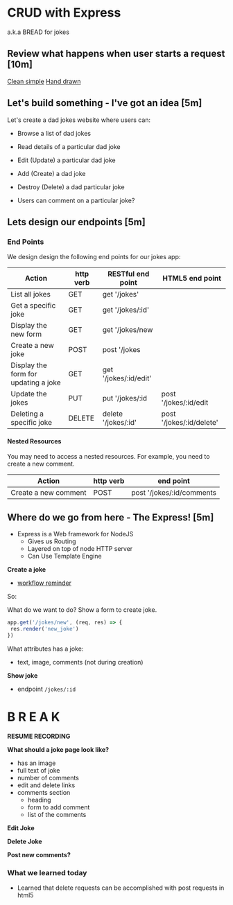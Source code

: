 CRUD with Express
===

a.k.a BREAD for jokes

## Review what happens when user starts a request [10m]

[Clean simple](https://s3.amazonaws.com/codecademy-content/projects/3/request-response-cycle-dynamic.svg)
[Hand drawn](https://i.imgur.com/t1I0qON.jpg)

## Let's build something - I've got an idea [5m]

Let's create a dad jokes website where users can:

- Browse a list of dad jokes
- Read details of a particular dad joke
- Edit (Update) a particular dad joke
- Add (Create) a dad joke
- Destroy (Delete) a dad particular joke

- Users can comment on a particular joke?

## Lets design our endpoints [5m]

### End Points

We design design the following end points for our jokes app:

| Action                                | http verb | RESTful end point        | HTML5 end point                |
| ------------------------------------- | --------- | ------------------------ | ------------------------ |
| List all jokes                        | GET       | get '/jokes'             |                          |
| Get a specific joke                    | GET       | get '/jokes/:id'         |                          |
| Display the new form                  | GET       | get '/jokes/new          |                          |
| Create a new joke                     | POST      | post '/jokes             |                          |
| Display the form for updating a joke  | GET       | get '/jokes/:id/edit'    |                          |
| Update the jokes                      | PUT       | put '/jokes/:id          | post '/jokes/:id/edit    |
| Deleting a specific joke               | DELETE    | delete '/jokes/:id'      | post '/jokes/:id/delete' |

#### Nested Resources

You may need to access a nested resources. For example, you need to create a new comment.

| Action               | http verb | end point                  |
| -------------------- | --------- | -------------------------- |
| Create a new comment | POST      | post '/jokes/:id/comments |


## Where do we go from here - The Express! [5m]

- Express is a Web framework for NodeJS
  - Gives us Routing
  - Layered on top of node HTTP server
  - Can Use Template Engine


**Create a joke**

- [workflow reminder](https://s3.amazonaws.com/codecademy-content/projects/3/two-turns-post.svg)

So:

What do we want to do? Show a form to create joke.

```js
app.get('/jokes/new', (req, res) => {
 res.render('new_joke')
})
```

What attributes has a joke:

- text, image, comments (not during creation)


**Show joke**

- endpoint `/jokes/:id`


# B R E A K
**RESUME RECORDING**

**What should a joke page look like?**

- has an image
- full text of joke
- number of comments
- edit and delete links
- comments section
  + heading
  + form to add comment
  + list of the comments

**Edit Joke**

**Delete Joke**

**Post new comments?**

### What we learned today

- Learned that delete requests can be accomplished with post requests in html5